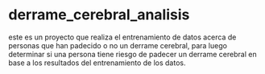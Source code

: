 # derrame_cerebral_analisis
este es un proyecto que realiza el entrenamiento de datos acerca de personas que han padecido o no un derrame cerebral, para luego determinar si una persona
tiene riesgo de padecer un derrame cerebral en base a los resultados del entrenamiento de los datos.
